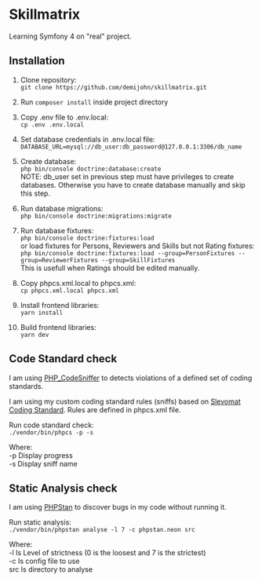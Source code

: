# Skillmatrix
Learning Symfony 4 on "real" project.

## Installation

1. Clone repository:  
`git clone https://github.com/demijohn/skillmatrix.git`

2. Run `composer install` inside project directory

3. Copy .env file to .env.local:    
`cp .env .env.local`  

4. Set database credentials in .env.local file:  
`DATABASE_URL=mysql://db_user:db_password@127.0.0.1:3306/db_name`  

5. Create database:  
`php bin/console doctrine:database:create`  
NOTE: db_user set in previous step must have privileges to create databases. Otherwise you have to create database manually and skip this step.

6. Run database migrations:  
`php bin/console doctrine:migrations:migrate`

7. Run database fixtures:  
`php bin/console doctrine:fixtures:load`  
or load fixtures for Persons, Reviewers and Skills but not Rating fixtures:    
`php bin/console doctrine:fixtures:load --group=PersonFixtures --group=ReviewerFixtures --group=SkillFixtures`  
This is usefull when Ratings should be edited manually.  

8. Copy phpcs.xml.local to phpcs.xml:  
`cp phpcs.xml.local phpcs.xml`

9. Install frontend libraries:  
`yarn install`

10. Build frontend libraries:  
`yarn dev`
    
## Code Standard check  

I am using [PHP_CodeSniffer](https://github.com/squizlabs/PHP_CodeSniffer) to detects violations of a defined set of coding standards.  

I am using my custom coding standard rules (sniffs) based on [Slevomat Coding Standard](https://github.com/slevomat/coding-standard). Rules are defined in phpcs.xml file.  

Run code standard check:  
`./vendor/bin/phpcs -p -s`  

Where:  
-p Display progress  
-s Display sniff name  

## Static Analysis check

I am using [PHPStan](https://github.com/phpstan/phpstan) to discover bugs in my code without running it.  

Run static analysis:  
`./vendor/bin/phpstan analyse -l 7 -c phpstan.neon src`

Where:  
-l Is Level of strictness (0 is the loosest and 7 is the strictest)  
-c Is config file to use  
src Is directory to analyse  
